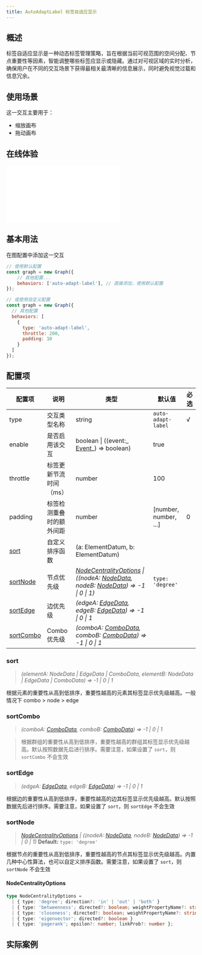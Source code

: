 ```yaml
---
title: AutoAdaptLabel 标签自适应显示
---
```


## 概述

标签自适应显示是一种动态标签管理策略，旨在根据当前可视范围的空间分配、节点重要性等因素，智能调整哪些标签应显示或隐藏。通过对可视区域的实时分析，确保用户在不同的交互场景下获得最相关最清晰的信息展示，同时避免视觉过载和信息冗余。

## 使用场景

这一交互主要用于：

- 缩放画布
- 拖动画布

## 在线体验

<embed src="@/common/api/behaviors/auto-adapt-label.md"></embed>

## 基本用法

在图配置中添加这一交互

```javascript
// 使用默认配置
const graph = new Graph({
    // 其他配置...
    behaviors: ['auto-adapt-label'], // 直接添加，使用默认配置
});

// 或使用自定义配置
const graph = new Graph({
  // 其他配置
  behaviors: [
    {
      type: 'auto-adapt-label',
      throttle: 200,
      padding: 10
    }
  ]
});
```

## 配置项

| 配置项        | 说明      | 类型         | 默认值            | 必选 |
| -------------- | -------------------------------------------------------- | ------------ | ------------ | ---- |
| type         | 交互类型名称                | string                   | `auto-adapt-label` | √   |
| enable       | 是否启用该交互              |  boolean \| ((event:_ [Event](/api/event#事件对象属性)_) => boolean)                           | true   |           |
| throttle     | 标签更新节流时间（ms）       | number                   | 100                |     |
| padding      | 标签检测重叠时的额外间距     | number | [number, number, ...]    | 0         |      |
| [sort](#sort)         | 自定义排序函数              | (a: ElementDatum, b: ElementDatum) |     |      |
| [sortNode](#sortNode)     | 节点优先级                  | _[NodeCentralityOptions](#nodecentralityoptions) \| ((nodeA: [NodeData](/manual/data#节点数据nodedata), nodeB: [NodeData](/manual/data#节点数据nodedata)) => -1 \| 0 \| 1)_  | `type: 'degree'` |       |
| [sortEdge](#sortEdge)     | 边优先级                    | _(edgeA: [EdgeData](/manual/data#边数据edgedata), edgeB: [EdgeData](/manual/data#边数据edgedata)) => -1 \| 0 \| 1_   |        |                      |
| [sortCombo](#sortCombo)    | Combo优先级                 |  _(comboA: [ComboData](/manual/data#组合数据combodata), comboB: [ComboData](/manual/data#组合数据combodata)) => -1 \| 0 \| 1_   |        |                        |

### sort

> _(elementA:_ _NodeData \| EdgeData \| ComboData, elementB:_ _NodeData \| EdgeData \| ComboData) => -1 \| 0 \| 1_

根据元素的重要性从高到低排序，重要性越高的元素其标签显示优先级越高。一般情况下 combo > node > edge

### sortCombo

> _(comboA: [ComboData](/manual/data#组合数据combodata), comboB: [ComboData](/manual/data#组合数据combodata)) => -1 \| 0 \| 1_

> 根据群组的重要性从高到低排序，重要性越高的群组其标签显示优先级越高。默认按照数据先后进行排序。需要注意，如果设置了 `sort`，则 `sortCombo` 不会生效

### sortEdge

> _(edgeA: [EdgeData](/manual/data#边数据edgedata), edgeB: [EdgeData](/manual/data#边数据edgedata)) => -1 \| 0 \| 1_

根据边的重要性从高到低排序，重要性越高的边其标签显示优先级越高。默认按照数据先后进行排序。需要注意，如果设置了 `sort`，则 `sortEdge` 不会生效

### sortNode

> _[NodeCentralityOptions](#nodecentralityoptions) \| ((nodeA: [NodeData](/manual/data#节点数据nodedata), nodeB: [NodeData](/manual/data#节点数据nodedata)) => -1 \| 0 \| 1)_ **Default:** `type: 'degree'`

根据节点的重要性从高到低排序，重要性越高的节点其标签显示优先级越高。内置几种中心性算法，也可以自定义排序函数。需要注意，如果设置了 `sort`，则 `sortNode` 不会生效

#### NodeCentralityOptions

```typescript
type NodeCentralityOptions =
  | { type: 'degree'; direction?: 'in' | 'out' | 'both' }
  | { type: 'betweenness'; directed?: boolean; weightPropertyName?: string }
  | { type: 'closeness'; directed?: boolean; weightPropertyName?: string }
  | { type: 'eigenvector'; directed?: boolean }
  | { type: 'pagerank'; epsilon?: number; linkProb?: number };
```

## 实际案例

<Playground path="behavior/auto-adapt-label/demo/basic.js" rid="default-auto-adapt-label"></Playground>